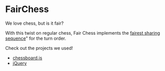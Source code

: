 # FairChess
We love chess, but is it fair?

With this twist on regular chess, Fair Chess implements the [fairest sharing sequence](https://youtu.be/prh72BLNjIk)" for the turn order.

Check out the projects we used!
* [chessboard.js](https://github.com/oakmac/chessboardjs/)
* [jQuery](jquery.com)
